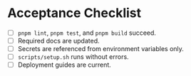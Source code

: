# Acceptance Checklist

- [ ] `pnpm lint`, `pnpm test`, and `pnpm build` succeed.
- [ ] Required docs are updated.
- [ ] Secrets are referenced from environment variables only.
- [ ] `scripts/setup.sh` runs without errors.
- [ ] Deployment guides are current.
